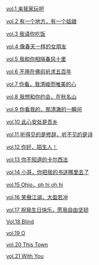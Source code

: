 [vol.1 来我家玩吧](?title=vol1) 

> 

[vol.2 有一个地方，有一个姑娘](?title=vol2)

> 
 
[vol.3 我请你吃饭](?title=vol3)

> 

[vol.4 像春天一样的女朋友](?title=vol4) 

> 

[vol.5 我和你相隔春风十里](?title=vol5) 

> 

[vol.6 不用在佛前祈求五百年](?title=vol6)

> 

[vol.7 你看，我清峻而唯美的心](?title=vol7)

> 

[vol.8 我想和你约会，在秋名山](?title=vol8)

> 

[vol.9 你看我的，那清澈的一瞬间](?title=vol9)

> 

[vol.10 此心安处是吾乡](?title=vol10)

> 

[vol.11 听得见的是修辞，听不见的是诗](?title=vol11)

> 

[vol.12 你好，陌生人！](?title=vol12)

> 

[vol.13 你不知道的卡尔西法](?title=vol13)

> 

[vol.14 小哥，你把我的书送哪里去了](?title=vol14)

> 

[vol.15 Ohio，oh hi oh hi](?title=vol15)

> 

[vol.16 笑傲江湖，大盈若冲](?title=vol16)

> 

[vol.17 祝我生日快乐，愿我自由坚韧](?title=vol17)

> 

[Vol.18 Blind](?title=vol18)

> 

[vol.19 O](?title=vol19)

> 

[vol.20 This Town](?title=vol20)

> 

[vol.21 With You](?title=vol21)

> 

